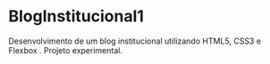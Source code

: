 # BlogInstitucional1
Desenvolvimento de um blog institucional utilizando HTML5, CSS3 e Flexbox . Projeto experimental.
